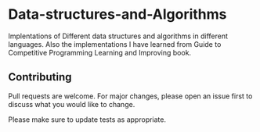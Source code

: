

<h1>Data-structures-and-Algorithms</h1>

<p>Implentations of Different data structures and algorithms in different languages. Also the implementations I have learned from Guide to Competitive Programming Learning and Improving book.</p>

## Contributing

Pull requests are welcome. For major changes, please open an issue first to discuss what you would like to change.

Please make sure to update tests as appropriate.
